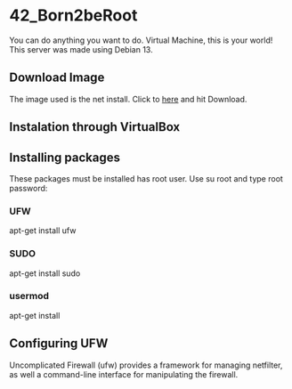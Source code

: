 # 42_Born2beRoot
You can do anything you want to do. Virtual Machine, this is your world!
This server was made using Debian 13.

## Download Image
The image used is the net install. Click to [here](https://www.debian.org/) and hit Download.

## Instalation through VirtualBox

## Installing packages
These packages must be installed has root user. Use su root and type root password:
### UFW
apt-get install ufw
### SUDO
apt-get install sudo
### usermod
apt-get install

## Configuring UFW
Uncomplicated Firewall (ufw) provides a framework for managing netfilter, as well a command-line interface for manipulating the firewall.